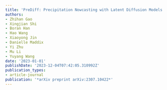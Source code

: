 ```yaml
---
title: 'PreDiff: Precipitation Nowcasting with Latent Diffusion Models'
authors:
- Zhihan Gao
- Xingjian Shi
- Boran Han
- Hao Wang
- Xiaoyong Jin
- Danielle Maddix
- Yi Zhu
- Mu Li
- Yuyang Wang
date: '2023-01-01'
publishDate: '2023-12-04T07:42:05.310992Z'
publication_types:
- article-journal
publication: '*arXiv preprint arXiv:2307.10422*'
---
```

